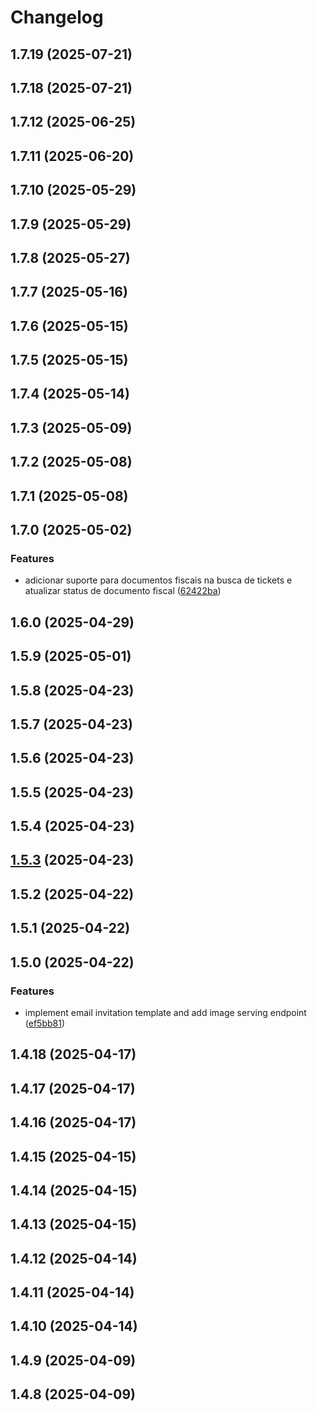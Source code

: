 # Changelog

## 1.7.19 (2025-07-21)

## 1.7.18 (2025-07-21)

## 1.7.12 (2025-06-25)

## 1.7.11 (2025-06-20)

## 1.7.10 (2025-05-29)

## 1.7.9 (2025-05-29)

## 1.7.8 (2025-05-27)

## 1.7.7 (2025-05-16)

## 1.7.6 (2025-05-15)

## 1.7.5 (2025-05-15)

## 1.7.4 (2025-05-14)

## 1.7.3 (2025-05-09)

## 1.7.2 (2025-05-08)

## 1.7.1 (2025-05-08)

## 1.7.0 (2025-05-02)

### Features

* adicionar suporte para documentos fiscais na busca de tickets e atualizar status de documento fiscal ([62422ba](https://github.com/oondemand/cst-rakuten-backend/commit/62422ba4b31750953087c605a96a7ec6233de8ff))

## 1.6.0 (2025-04-29)

## 1.5.9 (2025-05-01)

## 1.5.8 (2025-04-23)

## 1.5.7 (2025-04-23)

## 1.5.6 (2025-04-23)

## 1.5.5 (2025-04-23)

## 1.5.4 (2025-04-23)

## [1.5.3](https://github.com/oondemand/cst-rakuten-backend/compare/1.5.2...1.5.3) (2025-04-23)

## 1.5.2 (2025-04-22)

## 1.5.1 (2025-04-22)

## 1.5.0 (2025-04-22)

### Features

* implement email invitation template and add image serving endpoint ([ef5bb81](https://github.com/oondemand/cst-rakuten-backend/commit/ef5bb8188c9fc4ddc53495694afdbbce3b4735f9))

## 1.4.18 (2025-04-17)

## 1.4.17 (2025-04-17)

## 1.4.16 (2025-04-17)

## 1.4.15 (2025-04-15)

## 1.4.14 (2025-04-15)

## 1.4.13 (2025-04-15)

## 1.4.12 (2025-04-14)

## 1.4.11 (2025-04-14)

## 1.4.10 (2025-04-14)

## 1.4.9 (2025-04-09)

## 1.4.8 (2025-04-09)
